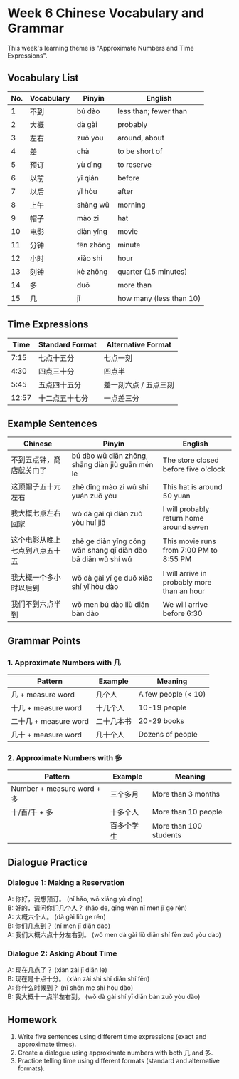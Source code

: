# Week 6 Chinese Vocabulary and Grammar

This week's learning theme is "Approximate Numbers and Time Expressions".

## Vocabulary List

| No. | Vocabulary | Pinyin | English |
|----|------------|--------|---------|
| 1  | 不到 | bú dào | less than; fewer than |
| 2  | 大概 | dà gài | probably |
| 3  | 左右 | zuǒ yòu | around, about |
| 4  | 差 | chà | to be short of |
| 5  | 预订 | yù dìng | to reserve |
| 6  | 以前 | yǐ qián | before |
| 7  | 以后 | yǐ hòu | after |
| 8  | 上午 | shàng wǔ | morning |
| 9  | 帽子 | mào zi | hat |
| 10 | 电影 | diàn yǐng | movie |
| 11 | 分钟 | fēn zhōng | minute |
| 12 | 小时 | xiǎo shí | hour |
| 13 | 刻钟 | kè zhōng | quarter (15 minutes) |
| 14 | 多 | duō | more than |
| 15 | 几 | jǐ | how many (less than 10) |

## Time Expressions

| Time | Standard Format | Alternative Format |
|------|----------------|-------------------|
| 7:15 | 七点十五分 | 七点一刻 |
| 4:30 | 四点三十分 | 四点半 |
| 5:45 | 五点四十五分 | 差一刻六点 / 五点三刻 |
| 12:57 | 十二点五十七分 | 一点差三分 |

## Example Sentences

| Chinese | Pinyin | English |
|---------|--------|---------|
| 不到五点钟，商店就关门了 | bú dào wǔ diǎn zhōng, shāng diàn jiù guān mén le | The store closed before five o'clock |
| 这顶帽子五十元左右 | zhè dǐng mào zi wǔ shí yuán zuǒ yòu | This hat is around 50 yuan |
| 我大概七点左右回家 | wǒ dà gài qī diǎn zuǒ yòu huí jiā | I will probably return home around seven |
| 这个电影从晚上七点到八点五十五 | zhè ge diàn yǐng cóng wǎn shang qī diǎn dào bā diǎn wǔ shí wǔ | This movie runs from 7:00 PM to 8:55 PM |
| 我大概一个多小时以后到 | wǒ dà gài yí ge duō xiǎo shí yǐ hòu dào | I will arrive in probably more than an hour |
| 我们不到六点半到 | wǒ men bú dào liù diǎn bàn dào | We will arrive before 6:30 |

## Grammar Points

### 1. Approximate Numbers with 几

| Pattern | Example | Meaning |
|---------|---------|----------|
| 几 + measure word | 几个人 | A few people (< 10) |
| 十几 + measure word | 十几个人 | 10-19 people |
| 二十几 + measure word | 二十几本书 | 20-29 books |
| 几十 + measure word | 几十个人 | Dozens of people |

### 2. Approximate Numbers with 多

| Pattern | Example | Meaning |
|---------|---------|----------|
| Number + measure word + 多 | 三个多月 | More than 3 months |
| 十/百/千 + 多 | 十多个人 | More than 10 people |
| | 百多个学生 | More than 100 students |

## Dialogue Practice

### Dialogue 1: Making a Reservation

A: 你好，我想预订。 (nǐ hǎo, wǒ xiǎng yù dìng)  
B: 好的，请问你们几个人？ (hǎo de, qǐng wèn nǐ men jǐ ge rén)  
A: 大概六个人。 (dà gài liù ge rén)  
B: 你们几点到？ (nǐ men jǐ diǎn dào)  
A: 我们大概六点十分左右到。 (wǒ men dà gài liù diǎn shí fēn zuǒ yòu dào)  

### Dialogue 2: Asking About Time

A: 现在几点了？ (xiàn zài jǐ diǎn le)  
B: 现在是十点十分。 (xiàn zài shì shí diǎn shí fēn)  
A: 你什么时候到？ (nǐ shén me shí hòu dào)  
B: 我大概十一点半左右到。 (wǒ dà gài shí yī diǎn bàn zuǒ yòu dào)  

## Homework

1. Write five sentences using different time expressions (exact and approximate times).
2. Create a dialogue using approximate numbers with both 几 and 多.
3. Practice telling time using different formats (standard and alternative formats). 